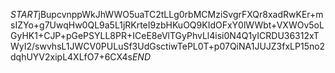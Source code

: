 $START$jBupcvnppWkJhWWO5uaTC2tLLg0rbMCMziSvgrFXQr8xadRwKEr+msIZYo+g7UwqHw0QL9a5L1jRKrteI9zbHKuOQ9KIdOFxY0lWWbt+VXWOv5oLGyHK1+CJP+pGePSYLL8PR+ICeE8eVlTGyPhvLl4isi0N4Q1yICRDU36312xTWyI2/swvhsL1JWCV0PULuSf3UdGsctiwTePL0T+p07QiNA1JUJZ3fxLP15no2dqhUYV2xipL4XLfO7+6CX4s$END$